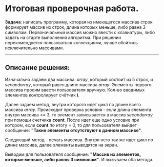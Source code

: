 # Итоговая проверочная работа.

**Задача**: написать программу, которая из имеющегося массива строк формирует массив из строк, длина которых меньше, либо равна 3 символам. Первоначальный массив можно ввести с клавиатуры, либо задать на старте выполнения алгоритма. При решении нерекомендуется пользоваться коллекциями, лучше обойтись исключительно массивами.

---

## Описание решения:

Изначально задаем два массива: *array*, который состоит из 5 строк, и *secondarray*, который равен длине массива *array*.
Элементы первого массива просим ввести пользователя вручную. Кол-во вводимых элементов контролирует счётчик **i**.

Далее задаем метод, внутри которого идет цикл по длине всего массива *array*. Происходит проверка условия - если длина элемента внутри массива <= 3, то элемент записывается в массив *secondarray* при помощи счетчика **count**. После идет еще одно условие при котором, если **count** по итогу = 0, то для пользователя выйдет сообщение: **"Такие элементы отсутствуют в данном массиве"**.

Следующий метод - печать массива. Внутри него так же идет цикл по длине массива, далее элементы выводятся на экран.

Выводим для пользователя сообщение: **"Массив из элементов, которые меньше, либо равны 3 символам"**.
И вызываем оба метода.



